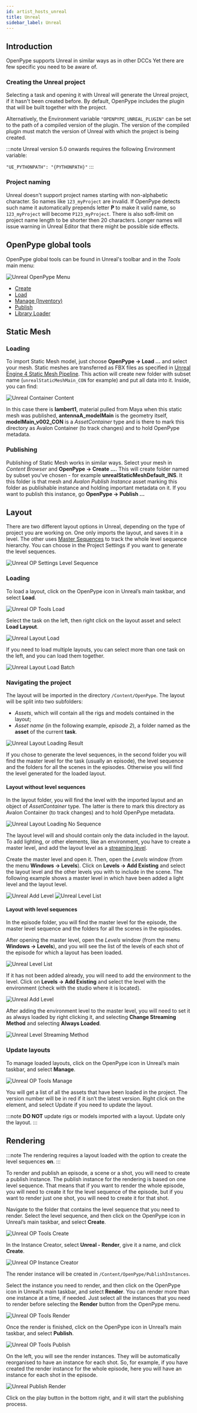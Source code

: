 ```yaml
---
id: artist_hosts_unreal
title: Unreal
sidebar_label: Unreal
---
```


## Introduction

OpenPype supports Unreal in similar ways as in other DCCs Yet there are few specific you need to be aware of.

### Creating the Unreal project

Selecting a task and opening it with Unreal will generate the Unreal project, if it hasn't been created before.
By default, OpenPype includes the plugin that will be built together with the project.

Alternatively, the Environment variable `"OPENPYPE_UNREAL_PLUGIN"` can be set to the path of a compiled version of the plugin.
The version of the compiled plugin must match the version of Unreal with which the project is being created.

:::note
Unreal version 5.0 onwards requires the following Environment variable:

`"UE_PYTHONPATH": "{PYTHONPATH}"`
:::

### Project naming

Unreal doesn't support project names starting with non-alphabetic character. So names like `123_myProject` are
invalid. If OpenPype detects such name it automatically prepends letter **P** to make it valid name, so `123_myProject` will become `P123_myProject`. There is also soft-limit on project name length to be shorter then 20 characters. Longer names will issue warning in Unreal Editor that there might be possible side effects.

## OpenPype global tools

OpenPype global tools can be found in Unreal's toolbar and in the *Tools* main menu:

![Unreal OpenPype Menu](assets/unreal_openpype_tools.png)

-   [Create](artist_tools.md#creator)
-   [Load](artist_tools.md#loader)
-   [Manage (Inventory)](artist_tools.md#inventory)
-   [Publish](artist_tools.md#publisher)
-   [Library Loader](artist_tools.md#library-loader)

## Static Mesh

### Loading

To import Static Mesh model, just choose **OpenPype → Load ...** and select your mesh. Static meshes are transferred as FBX files as specified in [Unreal Engine 4 Static Mesh Pipeline](https://docs.unrealengine.com/en-US/Engine/Content/Importing/FBX/StaticMeshes/index.html). This action will create new folder with subset name (`unrealStaticMeshMain_CON` for example) and put all data into it. Inside, you can find:

![Unreal Container Content](assets/unreal_container.jpg)

In this case there is **lambert1**, material pulled from Maya when this static mesh was published, **antennaA_modelMain** is the geometry itself, **modelMain_v002_CON** is a *AssetContainer* type and is there to mark this directory as Avalon Container (to track changes) and to hold OpenPype metadata.

### Publishing

Publishing of Static Mesh works in similar ways. Select your mesh in *Content Browser* and **OpenPype → Create ...**. This will create folder named by subset you've chosen - for example **unrealStaticMeshDefault_INS**. It this folder is that mesh and *Avalon Publish Instance* asset marking this folder as publishable instance and holding important metadata on it. If you want to publish this instance, go **OpenPype → Publish ...**

## Layout

There are two different layout options in Unreal, depending on the type of project you are working on.
One only imports the layout, and saves it in a level.
The other uses [Master Sequences](https://docs.unrealengine.com/4.27/en-US/AnimatingObjects/Sequencer/Overview/TracksShot/) to track the whole level sequence hierarchy.
You can choose in the Project Settings if you want to generate the level sequences.

![Unreal OP Settings Level Sequence](assets/unreal_setting_level_sequence.png)

### Loading

To load a layout, click on the OpenPype icon in Unreal’s main taskbar, and select **Load**.

![Unreal OP Tools Load](assets/unreal_openpype_tools_load.png)

Select the task on the left, then right click on the layout asset and select **Load Layout**.

![Unreal Layout Load](assets/unreal_load_layout.png)

If you need to load multiple layouts, you can select more than one task on the left, and you can load them together.

![Unreal Layout Load Batch](assets/unreal_load_layout_batch.png)

### Navigating the project

The layout will be imported in the directory `/Content/OpenPype`. The layout will be split into two subfolders: 
- *Assets*, which will contain all the rigs and models contained in the layout;
- *Asset name* (in the following example, *episode 2*), a folder named as the **asset** of the current **task**.

![Unreal Layout Loading Result](assets/unreal_layout_loading_result.png)

If you chose to generate the level sequences, in the second folder you will find the master level for the task (usually an episode), the level sequence and the folders for all the scenes in the episodes.
Otherwise you will find the level generated for the loaded layout.

#### Layout without level sequences

In the layout folder, you will find the level with the imported layout and an object of *AssetContainer* type. The latter is there to mark this directory as Avalon Container (to track changes) and to hold OpenPype metadata.

![Unreal Layout Loading No Sequence](assets/unreal_layout_loading_no_sequence.png)

The layout level will and should contain only the data included in the layout. To add lighting, or other elements, like an environment, you have to create a master level, and add the layout level as a [streaming level](https://docs.unrealengine.com/5.0/en-US/level-streaming-in-unreal-engine/).

Create the master level and open it. Then, open the *Levels* window (from the menu **Windows → Levels**). Click on **Levels → Add Existing** and select the layout level and the other levels you with to include in the scene. The following example shows a master level in which have been added a light level and the layout level.

![Unreal Add Level](assets/unreal_add_level.png)
![Unreal Level List](assets/unreal_level_list_no_sequences.png)

#### Layout with level sequences

In the episode folder, you will find the master level for the episode, the master level sequence and the folders for all the scenes in the episodes.

After opening the master level, open the *Levels* window (from the menu **Windows → Levels**), and you will see the list of the levels of each shot of the episode for which a layout has been loaded.

![Unreal Level List](assets/unreal_level_list.png)

If it has not been added already, you will need to add the environment to the level. Click on **Levels → Add Existing** and select the level with the environment (check with the studio where it is located).

![Unreal Add Level](assets/unreal_add_level.png)

After adding the environment level to the master level, you will need to set it as always loaded by right clicking it, and selecting **Change Streaming Method** and selecting **Always Loaded**.

![Unreal Level Streaming Method](assets/unreal_level_streaming_method.png)

### Update layouts

To manage loaded layouts, click on the OpenPype icon in Unreal’s main taskbar, and select **Manage**.

![Unreal OP Tools Manage](assets/unreal_openpype_tools_manage.png)

You will get a list of all the assets that have been loaded in the project.
The version number will be in red if it isn’t the latest version. Right click on the element, and select Update if you need to update the layout.

:::note
**DO NOT** update rigs or models imported with a layout. Update only the layout.
:::

## Rendering

:::note
The rendering requires a layout loaded with the option to create the level sequences **on**.
:::

To render and publish an episode, a scene or a shot, you will need to create a publish instance. The publish instance for the rendering is based on one level sequence. That means that if you want to render the whole episode, you will need to create it for the level sequence of the episode, but if you want to render just one shot, you will need to create it for that shot.

Navigate to the folder that contains the level sequence that you need to render. Select the level sequence, and then click on the OpenPype icon in Unreal’s main taskbar, and select **Create**.

![Unreal OP Tools Create](assets/unreal_openpype_tools_create.png)

In the Instance Creator, select **Unreal - Render**, give it a name, and click **Create**.

![Unreal OP Instance Creator](assets/unreal_create_render.png)

The render instance will be created in `/Content/OpenPype/PublishInstances`.

Select the instance you need to render, and then click on the OpenPype icon in Unreal’s main taskbar, and select **Render**. You can render more than one instance at a time, if needed. Just select all the instances that you need to render before selecting the **Render** button from the OpenPype menu.

![Unreal OP Tools Render](assets/unreal_openpype_tools_render.png)

Once the render is finished, click on the OpenPype icon in Unreal’s main taskbar, and select **Publish**.

![Unreal OP Tools Publish](assets/unreal_openpype_tools_publish.png)

On the left, you will see the render instances. They will be automatically reorganised to have an instance for each shot. So, for example, if you have created the render instance for the whole episode, here you will have an instance for each shot in the episode.

![Unreal Publish Render](assets/unreal_publish_render.png)

Click on the play button in the bottom right, and it will start the publishing process.
